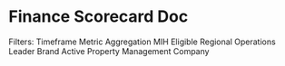 # Finance Scorecard Doc



Filters:
   Timeframe
   Metric Aggregation
   MIH Eligible
   Regional Operations Leader
   Brand
   Active Property
   Management Company
